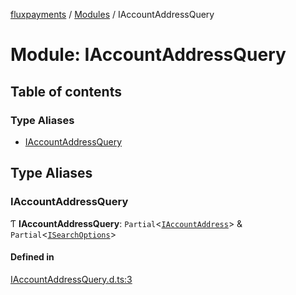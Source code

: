 [fluxpayments](../README.md) / [Modules](../modules.md) / IAccountAddressQuery

# Module: IAccountAddressQuery

## Table of contents

### Type Aliases

- [IAccountAddressQuery](IAccountAddressQuery.md#iaccountaddressquery)

## Type Aliases

### IAccountAddressQuery

Ƭ **IAccountAddressQuery**: `Partial`\<[`IAccountAddress`](../interfaces/IAccountAddress.IAccountAddress.md)\> & `Partial`\<[`ISearchOptions`](../interfaces/ISearchOptions.ISearchOptions.md)\>

#### Defined in

[IAccountAddressQuery.d.ts:3](https://github.com/fluxpayments1/fluxpayments_api_ts/blob/081b43bd4fa589c19d00992e12c27be3413911de/src/types/flux_types/IAccountAddressQuery.d.ts#L3)
